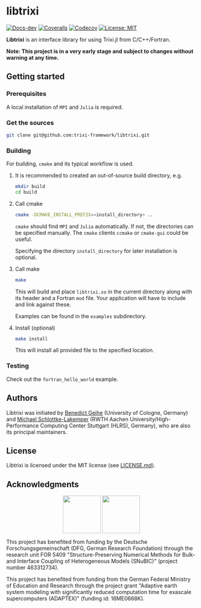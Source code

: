 # libtrixi

[![Docs-dev](https://img.shields.io/badge/docs-dev-blue.svg)](https://trixi-framework.github.io/libtrixi/dev)
[![Coveralls](https://coveralls.io/repos/github/trixi-framework/libtrixi/badge.svg)](https://coveralls.io/github/trixi-framework/libtrixi)
[![Codecov](https://codecov.io/gh/trixi-framework/libtrixi/branch/main/graph/badge.svg)](https://codecov.io/gh/trixi-framework/libtrixi)
[![License: MIT](https://img.shields.io/badge/License-MIT-success.svg)](https://opensource.org/licenses/MIT)

**Libtrixi** is an interface library for using Trixi.jl from C/C++/Fortran.

**Note: This project is in a very early stage and subject to changes without warning at any time.**

## Getting started

### Prerequisites

A local installation of `MPI` and `Julia` is required.

### Get the sources

```bash
git clone git@github.com:trixi-framework/libtrixi.git
```

### Building

For building, `cmake` and its typical workflow is used.

1. It is recommended to created an out-of-source build directory, e.g.

    ```bash
    mkdir build
    cd build
    ```

2. Call cmake

    ```bash
    cmake -DCMAKE_INSTALL_PREFIX=<install_directory> ..
    ```

    `cmake` should find `MPI` and `Julia` automatically. If not, the directories
    can be specified manually.
    The `cmake` clients `ccmake` or `cmake-gui` could be useful.

    Specifying the directory `install_directory` for later installation is optional.

3. Call make

    ```bash
    make
    ```

    This will build and place `libtrixi.so` in the current directory along with its
    header and a Fortran `mod` file. Your application will have to include and link
    against these.

    Examples can be found in the `examples` subdirectory.

4. Install (optional)

    ```bash
    make install
    ```

    This will install all provided file to the specified location.

### Testing

Check out the `fortran_hello_world` example.

## Authors
Libtrixi was initiated by
[Benedict Geihe](https://www.mi.uni-koeln.de/NumSim/)
(University of Cologne, Germany) and
[Michael Schlottke-Lakemper](https://lakemper.eu)
(RWTH Aachen University/High-Performance Computing Center Stuttgart (HLRS), Germany), who
are also its principal maintainers.

## License
Libtrixi is licensed under the MIT license (see [LICENSE.md](LICENSE.md)).

## Acknowledgments
<p align="center">
  <!-- DFG -->
  <img align="middle" src="https://user-images.githubusercontent.com/3637659/231429826-31fd7e78-19b4-4bac-8d4c-d292c6570d93.jpg" height="100" />
  <!-- BMBF -->
  <img align="middle" src="https://user-images.githubusercontent.com/3637659/231436391-b28a76a4-f027-40f9-bd28-14e3a2f3e16a.png" height="100" />
</p>

This project has benefited from funding by the Deutsche Forschungsgemeinschaft (DFG, German Research Foundation)
through the research unit FOR 5409 "Structure-Preserving Numerical Methods for Bulk- and
Interface Coupling of Heterogeneous Models (SNuBIC)" (project number 463312734).

This project has benefited from funding from the German Federal Ministry of
Education and Research through the project grant "Adaptive earth system modeling
with significantly reduced computation time for exascale supercomputers
(ADAPTEX)" (funding id: 16ME0668K).
